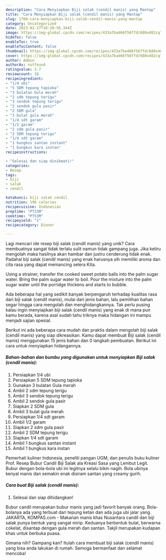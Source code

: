 ```yaml
---
description: "Cara Menyiapkan Biji salak (cendil manis) yang Mantap"
title: "Cara Menyiapkan Biji salak (cendil manis) yang Mantap"
slug: 1760-cara-menyiapkan-biji-salak-cendil-manis-yang-mantap
category: Uncategorized
date: 2023-02-27T10:20:56.344Z
image: https://img-global.cpcdn.com/recipes/433a7ba466f56ffd/680x482cq70/biji-salak-cendil-manis-foto-resep-utama.jpg
hideToc: false
enableToc: true
enableTocContent: false
thumbnail: https://img-global.cpcdn.com/recipes/433a7ba466f56ffd/680x482cq70/biji-salak-cendil-manis-foto-resep-utama.jpg
cover: https://img-global.cpcdn.com/recipes/433a7ba466f56ffd/680x482cq70/biji-salak-cendil-manis-foto-resep-utama.jpg
author: Admin
authorAv: notfound
ratingvalue: 3.7
reviewcount: 18
recipeingredient:
- "1/4 ubi"
- "5 SDM tepung tapioka"
- "3 bulatan Gula merah"
- "2 sdm tepung terigu"
- "3 sendok tepung terigu"
- "2 sendok gula pasir"
- "2 SDM gula"
- "3 bulat gula merah"
- "1/4 sdt garam"
- "1/2 garam"
- "2 sdm gula pasir"
- "2 SDM tepung terigu"
- "1/4 sdt garam"
- "1 bungkus santan instant"
- "1 bungkus kara instan"
recipeinstructions:

- "Selesai dan siap dinikmati!"
categories:
- Resep
tags:
- biji
- salak
- cendil

katakunci: biji salak cendil 
nutrition: 196 calories
recipecuisine: Indonesian
preptime: "PT33M"
cooktime: "PT53M"
recipeyield: "1"
recipecategory: Dinner

---
```





Lagi mencari ide resep biji salak (cendil manis) yang unik? Cara membuatnya sangat tidak terlalu sulit namun tidak gampang juga. Jika keliru mengolah maka hasilnya akan hambar dan justru cenderung tidak enak. Padahal biji salak (cendil manis) yang enak harusnya sih memiliki aroma dan cita rasa yang dapat memancing selera Kita.





Using a strainer, transfer the cooked sweet potato balls into the palm sugar water. Bring the palm sugar water to boil. Pour the mixture into the palm sugar water until the porridge thickens and starts to bubble.

Ada beberapa hal yang sedikit banyak berpengaruh terhadap kualitas rasa dari biji salak (cendil manis), mulai dari jenis bahan, lalu pemilihan bahan segar hingga cara mengolah dan menghidangkannya. Tak perlu pusing kalau ingin menyiapkan biji salak (cendil manis) yang enak di mana pun kamu berada, karena asal sudah tahu triknya maka hidangan ini mampu menjadi sajian spesial.






Berikut ini ada beberapa cara mudah dan praktis dalam mengolah biji salak (cendil manis) yang siap dikreasikan. Kamu dapat membuat Biji salak (cendil manis) menggunakan 15 jenis bahan dan 0 langkah pembuatan. Berikut ini cara untuk menyiapkan hidangannya.

<!--inarticleads1-->

##### Bahan-bahan dan bumbu yang digunakan untuk menyiapkan Biji salak (cendil manis):

1. Persiapkan 1/4 ubi
1. Persiapkan 5 SDM tepung tapioka
1. Gunakan 3 bulatan Gula merah
1. Ambil 2 sdm tepung terigu
1. Ambil 3 sendok tepung terigu
1. Ambil 2 sendok gula pasir
1. Siapkan 2 SDM gula
1. Ambil 3 bulat gula merah
1. Persiapkan 1/4 sdt garam
1. Ambil 1/2 garam
1. Siapkan 2 sdm gula pasir
1. Ambil 2 SDM tepung terigu
1. Siapkan 1/4 sdt garam
1. Ambil 1 bungkus santan instant
1. Ambil 1 bungkus kara instan


Pemerhati kuliner Indonesia, peneliti pangan UGM, dan penulis buku kuliner Prof. Resep Bubur Candil Biji Salak ala Kreasi Sasa yang Lembut Legit. Bubur dengan bola-bola ubi ini legitnya selalu bikin nagih. Bola ubinya kenyal manis dan semakin enak disiram santan yang creamy gurih. 

<!--inarticleads2-->

##### Cara buat Biji salak (cendil manis):


1. Selesai dan siap dihidangkan!

Bubur candil merupakan bubur manis yang jadi favorit banyak orang. Bola-bolanya ada yang terbuat dari tepung ketan dan ada juga ubi jalar yang. JAKARTA, KOMPAS.com - Makanan manis khas Nusantara candil dan biji salak punya bentuk yang sangat mirip. Keduanya berbentuk bulat, berwarna cokelat, disantap dengan gula merah dan santan. Takjil merupakan kudapan khas untuk berbuka puasa. 

Gimana nih? Gampang kan? Itulah cara membuat biji salak (cendil manis) yang bisa anda lakukan di rumah. Semoga bermanfaat dan selamat mencoba!
